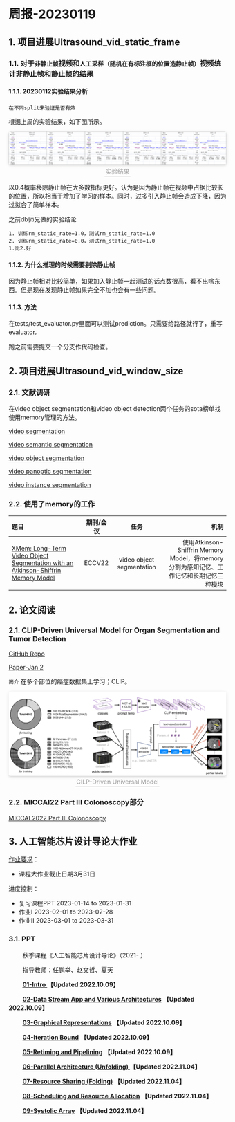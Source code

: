 # 周报-20230119

## 1. 项目进展Ultrasound_vid_static_frame

### 1.1. 对于``非静止帧``视频和``人工采样（随机在有标注框的位置造静止帧）``视频统计非静止帧和静止帧的结果


#### 1.1.1. 20230112实验结果分析

``在不同split来验证是否有效``

根据上周的实验结果，如下图所示。

<center>
    <img style="border-radius: 0.3125em;
    box-shadow: 0 2px 4px 0 rgba(34,36,38,.12),0 2px 10px 0 rgba(34,36,38,.08);" 
    src="file\experiment_20230112.png">
    <br>
    <div style="color:orange; border-bottom: 1px solid #d9d9d9;
    display: inline-block;
    color: #999;
    padding: 2px;">实验结果</div>
</center>


以0.4概率移除静止帧在大多数指标更好。认为是因为静止帧在视频中占据比较长的位置，所以相当于增加了学习的样本。同时，过多引入静止帧会造成下降，因为过拟合了简单样本。

之前db师兄做的实验结论

```
1. 训练rm_static_rate=1.0，测试rm_static_rate=1.0
2. 训练rm_static_rate=0.0，测试rm_static_rate=1.0
1.比2.好
```

#### 1.1.2. 为什么推理的时候需要剔除静止帧

因为静止帧相对比较简单，如果加入静止帧一起测试的话点数很高，看不出啥东西。但是现在发现静止帧如果完全不加也会有一些问题。

#### 1.1.3. 方法

在tests/test_evaluator.py里面可以测试prediction。只需要给路径就行了，重写evaluator。

跑之前需要提交一个分支作代码检查。

## 2. 项目进展Ultrasound_vid_window_size

### 2.1. 文献调研

在video object segmentation和video object detection两个任务的sota榜单找使用memory管理的方法。

[video segmentation](https://paperswithcode.com/task/video-segmentation)

[video semantic segmentation](https://paperswithcode.com/task/video-semantic-segmentation/codeless)

[video object segmentation](https://paperswithcode.com/task/video-object-segmentation)

[video panoptic segmentation](https://paperswithcode.com/paper/video-panoptic-segmentation-1)

[video instance segmentation](https://paperswithcode.com/task/video-instance-segmentation)

### 2.2. 使用了memory的工作

|题目|期刊/会议|任务|机制|
|:---|:---:|:---:|---:|
|[XMem: Long-Term Video Object Segmentation with an Atkinson-Shiffrin Memory Model](https://paperswithcode.com/paper/xmem-long-term-video-object-segmentation-with)|ECCV22|video object segmentation|使用Atkinson-Shiffrin Memory Model，将memory分割为感知记忆、工作记忆和长期记忆三种模块|

## 2. 论文阅读

### 2.1. CLIP-Driven Universal Model for Organ Segmentation and Tumor Detection

[GitHub Repo](https://github.com/ljwztc/CLIP-Driven-Universal-Model)

[Paper-Jan 2](https://arxiv.org/abs/2301.00785)

``简介`` 在多个部位的癌症数据集上学习；CLIP。

<center>
    <img style="border-radius: 0.3125em;
    box-shadow: 0 2px 4px 0 rgba(34,36,38,.12),0 2px 10px 0 rgba(34,36,38,.08);" 
    src="file\clip_driven_universal_model.png">
    <br>
    <div style="color:orange; border-bottom: 1px solid #d9d9d9;
    display: inline-block;
    color: #999;
    padding: 2px;">CILP-Driven Universal Model</div>
</center>


### 2.2. MICCAI22 Part III Colonoscopy部分

[MICCAI 2022 Part III Colonoscopy](https://github.com/xjtulyc/MICCAI2022_paper_reading/blob/main/Part%20III/notes.md)

## 3. 人工智能芯片设计导论大作业

[作业要求](https://github.com/xjtulyc/weekly-summary-2023/blob/main/20230119/file/1\)%E4%BA%BA%E5%B7%A5%E6%99%BA%E8%83%BD%E8%8A%AF%E7%89%87%E8%AE%BE%E8%AE%A1%E5%AF%BC%E8%AE%BA%E8%AF%BE%E7%A8%8B%E4%BD%9C%E4%B8%9A.pdf)：
- 课程大作业截止日期3月31日

进度控制：
- 复习课程PPT 2023-01-14 to 2023-01-31
- 作业I 2023-02-01 to 2023-02-28
- 作业II 2023-03-01 to 2023-03-31

### 3.1. PPT
<p style="text-indent:24.1pt"><span style="font-size:14px">秋季课程《人工智能芯片设计导论》（2021- ）</span></p>

<p style="text-indent:24.1pt"><span style="font-size:14px"><span style="font-size: 14px;">指导教师：任鹏举、赵文哲、夏天</span></span></p>

<p style="text-indent:24.1pt"><a href="/documents/1796039/0/01-intro-2022-AI+Chip.pdf/244e0f1c-08b0-42e2-a75f-715f0bca113d?t=1665317459616"><span style="font-size: 14px;"><strong>01-Intro </strong></span></a><span style="font-size: 14px;"><strong>【</strong></span><span style="font-size: 14px;"><strong>Updated 2022.10.09】</strong></span></p>

<p style="text-indent:24.1pt"><a href="/documents/1796039/0/02-Data+Stream+App+and+Various+Architectures-2022+AI+Chip.pdf/f511d58e-5bce-3f56-941c-6161a82c8fec?t=1665317535221"><span style="font-size: 14px;"><strong>02-Data Stream App and Various Architectures</strong></span></a>&nbsp;<span style="font-size: 14px;"><strong>【</strong></span><span style="font-size: 14px;"><strong>Updated 2022.10.09】</strong></span></p>

<p style="text-indent:24.1pt"><a href="/documents/1796039/0/03-Graphical+Representations-2022+AI+Chip.pdf/bc33a5d8-e8ec-6945-173f-a9de42651293?t=1665317567532"><span style="font-size: 14px;"><strong>03-Graphical Representations</strong></span></a>&nbsp;<span style="font-size: 14px;"><span style="font-size: 14px;"><strong>【</strong></span><strong>Updated 2022.10.09】</strong></span></p>

<p style="text-indent:24.1pt"><a href="/documents/1796039/0/04-Iteration+Bound-2022+AI+Chip.pdf/db87a0cd-382c-9b93-951e-99dd83200ed8?t=1665317583069"><span style="font-size: 14px;"><strong>04-Iteration Bound</strong></span></a>&nbsp;<span style="font-size: 14px;"><span style="font-size: 14px;"><strong>【</strong></span><strong>Updated 2022.10.09】</strong></span></p>

<p style="text-indent:24.1pt"><a href="/documents/1796039/0/05-Retiming+and+Pipelining-2022+AI+Chip.pdf/6c4196dd-b6c5-52f0-787a-f0784b066b9f?t=1665317601086"><span style="font-size: 14px;"><strong>05-Retiming and Pipelining</strong></span></a>&nbsp;<span style="font-size: 14px;"><strong>【</strong></span><span style="font-size: 14px;"><strong>Updated 2022.10.09】</strong></span></p>

<p style="text-indent:24.1pt"><span style="font-size: 14px;"><strong><a href="/documents/1796039/0/06-Parallel+Architecture+%28Unfolding%29-2022+AI+Chip.pdf/2400d1e5-26ea-b008-29ac-029a803e7ff8?t=1667513426580">06-Parallel Architecture (Unfolding) </a></strong><span style="font-size: 14px;"><strong>【</strong></span><strong>Updated 2022.11.04</strong><span style="font-size: 14px;"><strong>】</strong></span></span></p>

<p style="text-indent:24.1pt"><span style="font-size: 14px;"><strong><a href="/documents/1796039/0/07-Resource+Sharing+%28Folding%29-2022+AI+Chip.pdf/afd607cd-29cc-c2a1-5f39-8266531e28bf?t=1667513450208">07-Resource Sharing (Folding)</a> </strong><span style="font-size: 14px;"><strong>【</strong></span><strong>Updated 2022.11.04</strong><span style="font-size: 14px;"><strong>】</strong></span></span></p>

<p style="text-indent:24.1pt"><span style="font-size: 14px;"><strong><a href="/documents/1796039/0/08-Scheduling+and+Resource+Allocation+-2022+AI+Chip.pdf/42bb72f1-fc89-54ac-c666-7fb92a72fe3c?t=1667513468344">08-Scheduling and Resource Allocation</a> </strong><span style="font-size: 14px;"><strong>【</strong></span><strong>Updated 2022.11.04</strong><span style="font-size: 14px;"><strong>】</strong></span></span></p>

<p style="text-indent:24.1pt"><span style="font-size: 14px;"><strong><a href="/documents/1796039/0/09-Systolic+Array-2022+AI+Chip.pdf/43cf86d0-367d-c3ec-6fe4-e3651c095291?t=1667513482765">09-Systolic Array</a> </strong><span style="font-size: 14px;"><strong>【</strong></span><strong>Updated 2022.11.04</strong><span style="font-size: 14px;"><strong>】</strong></span></span></p>

<p style="text-indent:24.1pt">&nbsp;</p>